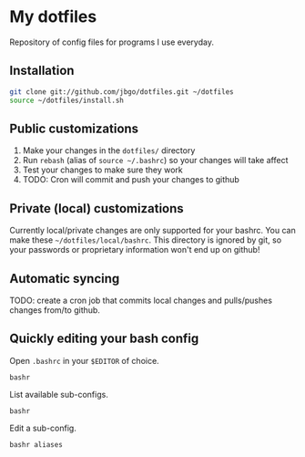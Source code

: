 # My dotfiles

Repository of config files for programs I use everyday.

## Installation

```sh
git clone git://github.com/jbgo/dotfiles.git ~/dotfiles
source ~/dotfiles/install.sh
```

## Public customizations

1. Make your changes in the `dotfiles/` directory
2. Run `rebash` (alias of `source ~/.bashrc`)  so your changes will take affect
3. Test your changes to make sure they work
4. TODO: Cron will commit and push your changes to github

## Private (local) customizations

Currently local/private changes are only supported for your bashrc. You
can make these `~/dotfiles/local/bashrc`. This directory is ignored by
git, so your passwords or proprietary information won't end up on github!

## Automatic syncing

TODO: create a cron job that commits local changes and pulls/pushes
changes from/to github.


## Quickly editing your bash config

Open `.bashrc` in your `$EDITOR` of choice.

```
bashr
```

List available sub-configs.

```
bashr
```

Edit a sub-config.

```
bashr aliases
```
